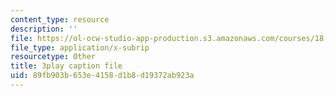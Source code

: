 ```yaml
---
content_type: resource
description: ''
file: https://ol-ocw-studio-app-production.s3.amazonaws.com/courses/18-03sc-differential-equations-fall-2011/89fb903b653e4158d1b8d19372ab923a_LbKKzMag5Rc.srt
file_type: application/x-subrip
resourcetype: Other
title: 3play caption file
uid: 89fb903b-653e-4158-d1b8-d19372ab923a
---
```

